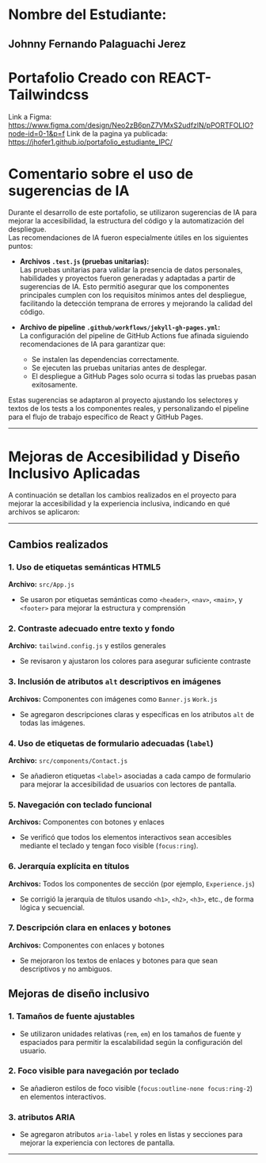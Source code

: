 # Nombre del Estudiante:
## Johnny  Fernando Palaguachi Jerez
### 

# Portafolio Creado con REACT-Tailwindcss

Link a Figma: https://www.figma.com/design/Neo2zB6pnZ7VMxS2udfzlN/pPORTFOLIO?node-id=0-1&p=f
Link de la pagina ya publicada: https://jhofer1.github.io/portafolio_estudiante_IPC/
# 


# Comentario sobre el uso de sugerencias de IA

Durante el desarrollo de este portafolio, se utilizaron sugerencias de IA para mejorar la accesibilidad, la estructura del código y la automatización del despliegue.  
Las recomendaciones de IA fueron especialmente útiles en los siguientes puntos:

- **Archivos `.test.js` (pruebas unitarias):**  
  Las pruebas unitarias para validar la presencia de datos personales, habilidades y proyectos fueron generadas y adaptadas a partir de sugerencias de IA. Esto permitió asegurar que los componentes principales cumplen con los requisitos mínimos antes del despliegue, facilitando la detección temprana de errores y mejorando la calidad del código.

- **Archivo de pipeline `.github/workflows/jekyll-gh-pages.yml`:**  
  La configuración del pipeline de GitHub Actions fue afinada siguiendo recomendaciones de IA para garantizar que:
    - Se instalen las dependencias correctamente.
    - Se ejecuten las pruebas unitarias antes de desplegar.
    - El despliegue a GitHub Pages solo ocurra si todas las pruebas pasan exitosamente.

Estas sugerencias se adaptaron al proyecto ajustando los selectores y textos de los tests a los componentes reales, y personalizando el pipeline para el flujo de trabajo específico de React y GitHub Pages.

---

# Mejoras de Accesibilidad y Diseño Inclusivo Aplicadas

A continuación se detallan los cambios realizados en el proyecto para mejorar la accesibilidad y la experiencia inclusiva, indicando en qué archivos se aplicaron:

---

## Cambios realizados

### 1. Uso de etiquetas semánticas HTML5  
**Archivo:** `src/App.js`  
- Se usaron por etiquetas semánticas como `<header>`, `<nav>`, `<main>`, y `<footer>` para mejorar la estructura y comprensión 

### 2. Contraste adecuado entre texto y fondo  
**Archivo:** `tailwind.config.js` y estilos generales  
- Se revisaron y ajustaron los colores para asegurar suficiente contraste 

### 3. Inclusión de atributos `alt` descriptivos en imágenes  
**Archivos:** Componentes con imágenes como  `Banner.js` `Work.js` 
- Se agregaron descripciones claras y específicas en los atributos `alt` de todas las imágenes.

### 4. Uso de etiquetas de formulario adecuadas (`label`)  
**Archivo:** `src/components/Contact.js`  
- Se añadieron etiquetas `<label>` asociadas a cada campo de formulario para mejorar la accesibilidad de usuarios con lectores de pantalla.

### 5. Navegación con teclado funcional  
**Archivos:** Componentes con botones y enlaces  
- Se verificó que todos los elementos interactivos sean accesibles mediante el teclado y tengan foco visible (`focus:ring`).

### 6. Jerarquía explícita en títulos  
**Archivos:** Todos los componentes de sección (por ejemplo, `Experience.js`)  
- Se corrigió la jerarquía de títulos usando `<h1>`, `<h2>`, `<h3>`, etc., de forma lógica y secuencial.

### 7. Descripción clara en enlaces y botones  
**Archivos:** Componentes con enlaces y botones  
- Se mejoraron los textos de enlaces y botones para que sean descriptivos y no ambiguos.



## Mejoras de diseño inclusivo

### 1. Tamaños de fuente ajustables  
- Se utilizaron unidades relativas (`rem`, `em`) en los tamaños de fuente y espaciados para permitir la escalabilidad según la configuración del usuario.

### 2. Foco visible para navegación por teclado  
- Se añadieron estilos de foco visible (`focus:outline-none focus:ring-2`) en elementos interactivos.

### 3.  atributos ARIA  
- Se agregaron atributos `aria-label` y roles en listas y secciones para mejorar la experiencia con lectores de pantalla.

---

